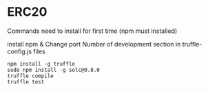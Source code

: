 # ERC20

Commands need to install for first time (npm must installed)

install npm & Change port Number of development section in truffle-config.js files


```
npm install -g truffle
sudo npm install -g solc@0.8.0
truffle compile
truffle test
```

